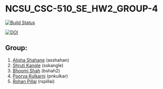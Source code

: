 # NCSU_CSC-510_SE_HW2_GROUP-4

[![Build Status](https://travis-ci.com/bhoomi2807/NCSU_CSC-510_SE_HW2_GROUP-4.svg?branch=master)](https://travis-ci.com/bhoomi2807/NCSU_CSC-510_SE_HW2_GROUP-4)

<a href="https://doi.org/10.5281/zenodo.3995130"><img src="https://zenodo.org/badge/DOI/10.5281/zenodo.3995130.svg" alt="DOI"></a>

## Group:
1. [Alisha Shahane](mailto:asshahan@ncsu.edu) (asshahan)<br>
2. [Shruti Kangle](mailto:sskangle@ncsu.edu) (sskangle)<br>
3. [Bhoomi Shah](mailto:bshah2@ncsu.edu) (bshah2)<br>
4. [Poorva Kulkarni](mailto:pnkulkar@ncsu.edu) (pnkulkar)<br>
5. [Rohan Pillai](mailto:rspillai@ncsu.edu) (rspillai)<br>
